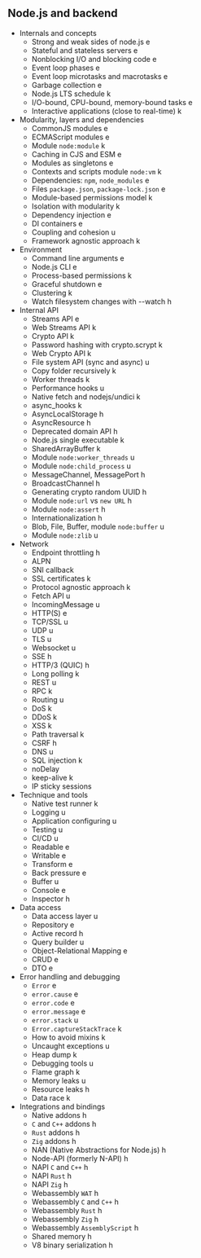 ## Node.js and backend

- Internals and concepts
  - Strong and weak sides of node.js e
  - Stateful and stateless servers e
  - Nonblocking I/O and blocking code e
  - Event loop phases e
  - Event loop microtasks and macrotasks e
  - Garbage collection e
  - Node.js LTS schedule k
  - I/O-bound, CPU-bound, memory-bound tasks e
  - Interactive applications (close to real-time) k
- Modularity, layers and dependencies
  - CommonJS modules e
  - ECMAScript modules e
  - Module `node:module` k
  - Caching in CJS and ESM e
  - Modules as singletons e
  - Contexts and scripts module `node:vm` k
  - Dependencies: `npm`, `node_modules` e
  - Files `package.json`, `package-lock.json` e
  - Module-based permissions model k
  - Isolation with modularity k
  - Dependency injection e
  - DI containers e
  - Coupling and cohesion u
  - Framework agnostic approach k
- Environment
  - Command line arguments e
  - Node.js CLI e
  - Process-based permissions k
  - Graceful shutdown e
  - Clustering k
  - Watch filesystem changes with --watch h
- Internal API
  - Streams API e
  - Web Streams API k
  - Crypto API k
  - Password hashing with crypto.scrypt k
  - Web Crypto API k
  - File system API (sync and async) u
  - Copy folder recursively k
  - Worker threads k
  - Performance hooks u
  - Native fetch and nodejs/undici k
  - async_hooks k
  - AsyncLocalStorage h
  - AsyncResource h
  - Deprecated domain API h
  - Node.js single executable k
  - SharedArrayBuffer k
  - Module `node:worker_threads` u
  - Module `node:child_process` u
  - MessageChannel, MessagePort h
  - BroadcastChannel h
  - Generating crypto random UUID h
  - Module `node:url` vs `new URL` h
  - Module `node:assert` h
  - Internationalization h
  - Blob, File, Buffer, module `node:buffer` u
  - Module `node:zlib` u
- Network
  - Endpoint throttling h
  - ALPN
  - SNI callback
  - SSL certificates k
  - Protocol agnostic approach k
  - Fetch API u
  - IncomingMessage u
  - HTTP(S) e
  - TCP/SSL u
  - UDP u
  - TLS u
  - Websocket u
  - SSE h
  - HTTP/3 (QUIC) h
  - Long polling k
  - REST u
  - RPC k
  - Routing u
  - DoS k
  - DDoS k
  - XSS k
  - Path traversal k
  - CSRF h
  - DNS u
  - SQL injection k
  - noDelay
  - keep-alive k
  - IP sticky sessions
- Technique and tools
  - Native test runner k
  - Logging u
  - Application configuring u
  - Testing u
  - CI/CD u
  - Readable e
  - Writable e
  - Transform e
  - Back pressure e
  - Buffer u
  - Console e
  - Inspector h
- Data access
  - Data access layer u
  - Repository e
  - Active record h
  - Query builder u
  - Object-Relational Mapping e
  - CRUD e
  - DTO e
- Error handling and debugging
  - `Error` e
  - `error.cause` e
  - `error.code` e
  - `error.message` e
  - `error.stack` u
  - `Error.captureStackTrace` k
  - How to avoid mixins k
  - Uncaught exceptions u
  - Heap dump k
  - Debugging tools u
  - Flame graph k
  - Memory leaks u
  - Resource leaks h
  - Data race k
- Integrations and bindings
  - Native addons h
  - `C` and `C++` addons h
  - `Rust` addons h
  - `Zig` addons h
  - NAN (Native Abstractions for Node.js) h
  - Node-API (formerly N-API) h
  - NAPI `C` and `C++` h
  - NAPI `Rust` h
  - NAPI `Zig` h
  - Webassembly `WAT` h
  - Webassembly `C` and `C++` h
  - Webassembly `Rust` h
  - Webassembly `Zig` h
  - Webassembly `AssemblyScript` h
  - Shared memory h
  - V8 binary serialization h
